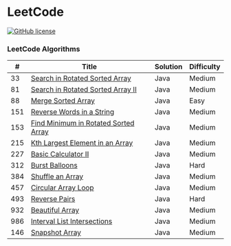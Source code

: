 # LeetCode
[![GitHub license](https://img.shields.io/github/license/mashape/apistatus.svg)](https://github.com/paweldolecinski/leetcode/blob/master/LICENSE.md)

### LeetCode Algorithms

| # | Title | Solution | Difficulty |
|---| ----- | -------- | ---------- |
| 33  | [Search in Rotated Sorted Array](https://leetcode.com/problems/search-in-rotated-sorted-array/) | Java | Medium |
| 81  | [Search in Rotated Sorted Array II](https://leetcode.com/problems/search-in-rotated-sorted-array-ii/) | Java | Medium |
| 88  | [Merge Sorted Array](https://leetcode.com/problems/merge-sorted-array/) | Java | Easy |
| 151 | [Reverse Words in a String](https://leetcode.com/problems/reverse-words-in-a-string/) | Java | Medium |
| 153 | [Find Minimum in Rotated Sorted Array](https://leetcode.com/problems/find-minimum-in-rotated-sorted-array/) | Java | Medium |
| 215 | [Kth Largest Element in an Array](https://leetcode.com/problems/kth-largest-element-in-an-array/) | Java | Medium |
| 227 | [Basic Calculator II](https://leetcode.com/problems/basic-calculator-ii) | Java | Medium |
| 312 | [Burst Balloons](https://leetcode.com/problems/burst-balloons/) | Java | Hard |
| 384 | [Shuffle an Array](https://leetcode.com/problems/shuffle-an-array/) | Java | Medium |
| 457 | [Circular Array Loop](https://leetcode.com/problems/circular-array-loop/) | Java | Medium |
| 493 | [Reverse Pairs](https://leetcode.com/problems/reverse-pairs/) | Java | Hard |
| 932 | [Beautiful Array](https://leetcode.com/problems/beautiful-array/) | Java | Medium |
| 986 | [Interval List Intersections](https://leetcode.com/problems/interval-list-intersections) | Java | Medium |
| 146 | [Snapshot Array](https://leetcode.com/problems/snapshot-array/) | Java | Medium |

